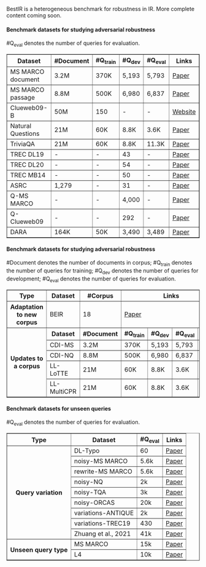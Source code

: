 BestIR is a heterogeneous benchmark for robustness in IR.
More complete content coming soon.




#### Benchmark datasets for studying adversarial robustness
\#Q$_{\mathrm{eval}}$ denotes the number of queries for evaluation.

<table border="1">
    <thead>
        <tr>
            <th>Dataset</th>
            <th>#Document</th>
            <th>#Q<sub>train</sub></th>
            <th>#Q<sub>dev</sub></th>
            <th>#Q<sub>eval</sub></th>
            <th>Links</th>
        </tr>
    </thead>
    <tbody>
        <tr>
            <td>MS MARCO document</td>
            <td>3.2M</td>
            <td>370K</td>
            <td>5,193</td>
            <td>5,793</td>
            <td><a href="https://openreview.net/pdf?id=Hk1iOLcle">Paper</a></td>
        </tr>
        <tr>
            <td>MS MARCO passage</td>
            <td>8.8M</td>
            <td>500K</td>
            <td>6,980</td>
            <td>6,837</td>
            <td><a href="https://openreview.net/pdf?id=Hk1iOLcle">Paper</a></td>
        </tr>
        <tr>
            <td>Clueweb09-B</td>
            <td>50M</td>
            <td>150</td>
            <td>-</td>
            <td>-</td>
            <td><a href="https://lemurproject.org/clueweb09/">Website</a></td>
        </tr>
        <tr>
            <td>Natural Questions</td>
            <td>21M</td>
            <td>60K</td>
            <td>8.8K</td>
            <td>3.6K</td>
            <td><a href="https://direct.mit.edu/tacl/article-pdf/doi/10.1162/tacl_a_00276/1923288/tacl_a_00276.pdf">Paper</a></td>
        </tr>
        <tr>
            <td>TriviaQA</td>
            <td>21M</td>
            <td>60K</td>
            <td>8.8K</td>
            <td>11.3K</td>
            <td><a href="https://arxiv.org/pdf/1705.03551">Paper</a></td>
        </tr>
        <tr>
            <td>TREC DL19</td>
            <td>-</td>
            <td>-</td>
            <td>43</td>
            <td>-</td>
            <td><a href="https://arxiv.org/pdf/2003.07820">Paper</a></td>
        </tr>
        <tr>
            <td>TREC DL20</td>
            <td>-</td>
            <td>-</td>
            <td>54</td>
            <td>-</td>
            <td><a href="https://arxiv.org/pdf/2102.07662">Paper</a></td>
        </tr>
        <tr>
            <td>TREC MB14</td>
            <td>-</td>
            <td>-</td>
            <td>50</td>
            <td>-</td>
            <td><a href="https://trec.nist.gov/pubs/trec23/papers/overview-microblog.pdf">Paper</a></td>
        </tr>
        <tr>
            <td>ASRC</td>
            <td>1,279</td>
            <td>-</td>
            <td>31</td>
            <td>-</td>
            <td><a href="https://dl.acm.org/doi/abs/10.1145/3077136.3080785">Paper</a></td>
        </tr>
        <tr>
            <td>Q-MS MARCO</td>
            <td>-</td>
            <td>-</td>
            <td>4,000</td>
            <td>-</td>
            <td><a href="https://dl.acm.org/doi/pdf/10.1145/3539618.3591777">Paper</a></td>
        </tr>
        <tr>
            <td>Q-Clueweb09</td>
            <td>-</td>
            <td>-</td>
            <td>292</td>
            <td>-</td>
            <td><a href="https://dl.acm.org/doi/pdf/10.1145/3539618.3591777">Paper</a></td>
        </tr>
        <tr>
            <td>DARA</td>
            <td>164K</td>
            <td>50K</td>
            <td>3,490</td>
            <td>3,489</td>
            <td><a href="https://arxiv.org/pdf/2307.16816">Paper</a></td>
        </tr>
    </tbody>
</table>



#### Benchmark datasets for studying adversarial robustness
\#Document denotes the number of documents in corpus; \#Q$_{\mathrm{train}}$ denotes the number of queries for training; \#Q$_{\mathrm{dev}}$ denotes the number of queries for development; \#Q$_{\mathrm{eval}}$ denotes the number of queries for evaluation.





<table border="1">
    <thead>
        <tr>
            <th>Type</th>
            <th>Dataset</th>
            <th>#Corpus</th>
            <th colspan="4">Links</th>
        </tr>
    </thead>
    <tbody>
        <tr>
            <th>Adaptation to new corpus</th>
            <td>BEIR</td>
            <td>18</td>
            <td colspan="4"><a href="https://arxiv.org/abs/2104.08663">Paper</a></td>
        </tr>
        <tr>
            <th rowspan="5">Updates to a corpus</th>
            <th>Dataset</th>
            <th>#Document</th>
            <th>#Q<sub>train</sub></th>
            <th>#Q<sub>dev</sub></th>
            <th>#Q<sub>eval</sub></th>
            <th>Links</th>
        </tr>
        <tr>
            <td>CDI-MS</td>
            <td>3.2M</td>
            <td>370K</td>
            <td>5,193</td>
            <td>5,793</td>
            <td><a href="https://dl.acm.org/doi/abs/10.1145/3583780.3614821">Paper</a></td>
        </tr>
        <tr>
            <td>CDI-NQ</td>
            <td>8.8M</td>
            <td>500K</td>
            <td>6,980</td>
            <td>6,837</td>
            <td><a href="https://dl.acm.org/doi/abs/10.1145/3583780.3614821">Paper</a></td>
        </tr>
        <tr>
            <td>LL-LoTTE</td>
            <td>21M</td>
            <td>60K</td>
            <td>8.8K</td>
            <td>3.6K</td>
            <td><a href="https://dl.acm.org/doi/abs/10.1145/3583780.3614947">Paper</a></td>
        </tr>
        <tr>
            <td>LL-MultiCPR</td>
            <td>21M</td>
            <td>60K</td>
            <td>8.8K</td>
            <td>3.6K</td>
            <td><a href="https://dl.acm.org/doi/abs/10.1145/3583780.3614947">Paper</a></td>
        </tr>
    </tbody>
</table>




#### Benchmark datasets for unseen queries
\#Q$_{\mathrm{eval}}$ denotes the number of queries for evaluation.

<table border="1">
    <thead>
        <tr>
            <th>Type</th>
            <th>Dataset</th>
            <th>#Q<sub>eval</sub></th>
            <th>Links</th>
        </tr>
    </thead>
    <tbody>
        <tr>
            <th rowspan="9">Query variation</th>
            <td>DL-Typo</td>
            <td>60</td>
            <td><a href="https://arxiv.org/pdf/2204.00716">Paper</a></td>
        </tr>
        <tr>
            <td>noisy-MS MARCO</td>
            <td>5.6k</td>
            <td><a href="https://arxiv.org/abs/2304.03401">Paper</a></td>
        </tr>
        <tr>
            <td>rewrite-MS MARCO</td>
            <td>5.6k</td>
            <td><a href="https://arxiv.org/abs/2304.03401">Paper</a></td>
        </tr>
        <tr>
            <td>noisy-NQ</td>
            <td>2k</td>
            <td><a href="https://arxiv.org/abs/2304.03401">Paper</a></td>
        </tr>
        <tr>
            <td>noisy-TQA</td>
            <td>3k</td>
            <td><a href="https://arxiv.org/abs/2304.03401">Paper</a></td>
        </tr>
        <tr>
            <td>noisy-ORCAS</td>
            <td>20k</td>
            <td><a href="https://arxiv.org/abs/2304.03401">Paper</a></td>
        </tr>
        <tr>
            <td>variations-ANTIQUE</td>
            <td>2k</td>
            <td><a href="https://arxiv.org/pdf/2111.13057">Paper</a></td>
        </tr>
        <tr>
            <td>variations-TREC19</td>
            <td>430</td>
            <td><a href="https://arxiv.org/pdf/2111.13057">Paper</a></td>
        </tr>
        <tr>
            <td>Zhuang et al., 2021</td>
            <td>41k</td>
            <td><a href="https://arxiv.org/pdf/2108.12139">Paper</a></td>
        </tr>
        <tr>
            <th rowspan="2">Unseen query type</th>
            <td>MS MARCO</td>
            <td>15k</td>
            <td><a href="https://openreview.net/pdf?id=Hk1iOLcle">Paper</a></td>
        </tr>
        <tr>
            <td>L4</td>
            <td>10k</td>
            <td><a href="https://aclanthology.org/P08-1082.pdf">Paper</a></td>
        </tr>
    </tbody>
</table>
